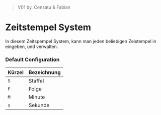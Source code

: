 > V01
> by. Censatu & Fabian
# Zeitstempel System #

In diesem Zeitspempel System, kann man jeden beliebigen Zeistempel in eingeben, und verwalten.

### Default Configuration

|   Kürzel   |    Bezeichnung   |
|------------|------------------|
| `S`        | Staffel          |
| `F`        | Folge            |
| `M`        | Minute           |
| `s`        | Sekunde          |

